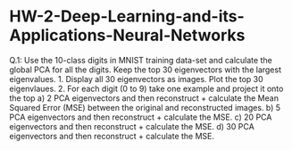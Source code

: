 # HW-2-Deep-Learning-and-its-Applications-Neural-Networks
Q.1: Use the 10-class digits in MNIST training data-set and calculate the global PCA for all the digits. Keep the top 30 eigenvectors with the largest eigenvalues.
1.
Display all 30 eigenvectors as images. Plot the top 30 eigenvlaues.
2.
For each digit (0 to 9) take one example and project it onto the top
a)
2 PCA eigenvectors and then reconstruct + calculate the Mean Squared Error (MSE) between the original and reconstructed images.
b)
5 PCA eigenvectors and then reconstruct + calculate the MSE.
c)
20 PCA eigenvectors and then reconstruct + calculate the MSE.
d)
30 PCA eigenvectors and then reconstruct + calculate the MSE.
